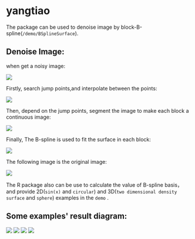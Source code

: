 yangtiao
================
The package can be used to denoise image by block-B-spline(`/demo/BSplineSurface`).


Denoise Image:
------------------------------
when  get a noisy image:

![](README_files/2.jpeg)

Firstly, search jump points,and interpolate between the points:

![](README_files/3.jpeg)

Then, depend on the jump points, segment the image to make each block a continuous image:

![](README_files/4.jpeg)

Finally, The B-spline is used to fit the surface in each block:

![](README_files/5.jpeg)

The following image is the original image:

![](README_files/1.jpeg)


The R package also can be use to calculate the value of B-spline basis，and provide 2D(`sin(x)` and `circular`) and 3D(`two dimensional density surface` and `sphere`) examples in the `demo` .

Some examples' result diagram:
------------------------------

![](README_files/figure-markdown_github-ascii_identifiers/unnamed-chunk-1-1.png)
![](README_files/figure-markdown_github-ascii_identifiers/unnamed-chunk-1-2.png)
![](README_files/density.png)
![](README_files/sphere.png)
